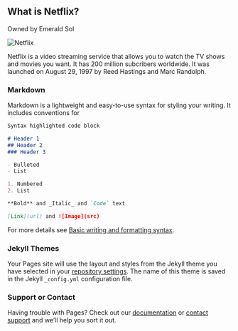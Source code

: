 ## What is Netflix?
Owned by Emerald Sol

![Netflix](https://user-images.githubusercontent.com/102720765/167878443-90d85c9e-ccb5-4515-9a09-7081a0002325.jpg)

Netflix is a video streaming service that allows you to watch the TV shows and movies you want. It has 200 million subcribers worldwide. It was launched on August 29, 1997 by Reed Hastings and Marc Randolph.

### Markdown

Markdown is a lightweight and easy-to-use syntax for styling your writing. It includes conventions for

```markdown
Syntax highlighted code block

# Header 1
## Header 2
### Header 3

- Bulleted
- List

1. Numbered
2. List

**Bold** and _Italic_ and `Code` text

[Link](url) and ![Image](src)
```

For more details see [Basic writing and formatting syntax](https://docs.github.com/en/github/writing-on-github/getting-started-with-writing-and-formatting-on-github/basic-writing-and-formatting-syntax).

### Jekyll Themes

Your Pages site will use the layout and styles from the Jekyll theme you have selected in your [repository settings](https://github.com/emeraldzsj/emeraldzsj.github.io/settings/pages). The name of this theme is saved in the Jekyll `_config.yml` configuration file.

### Support or Contact

Having trouble with Pages? Check out our [documentation](https://docs.github.com/categories/github-pages-basics/) or [contact support](https://support.github.com/contact) and we’ll help you sort it out.
